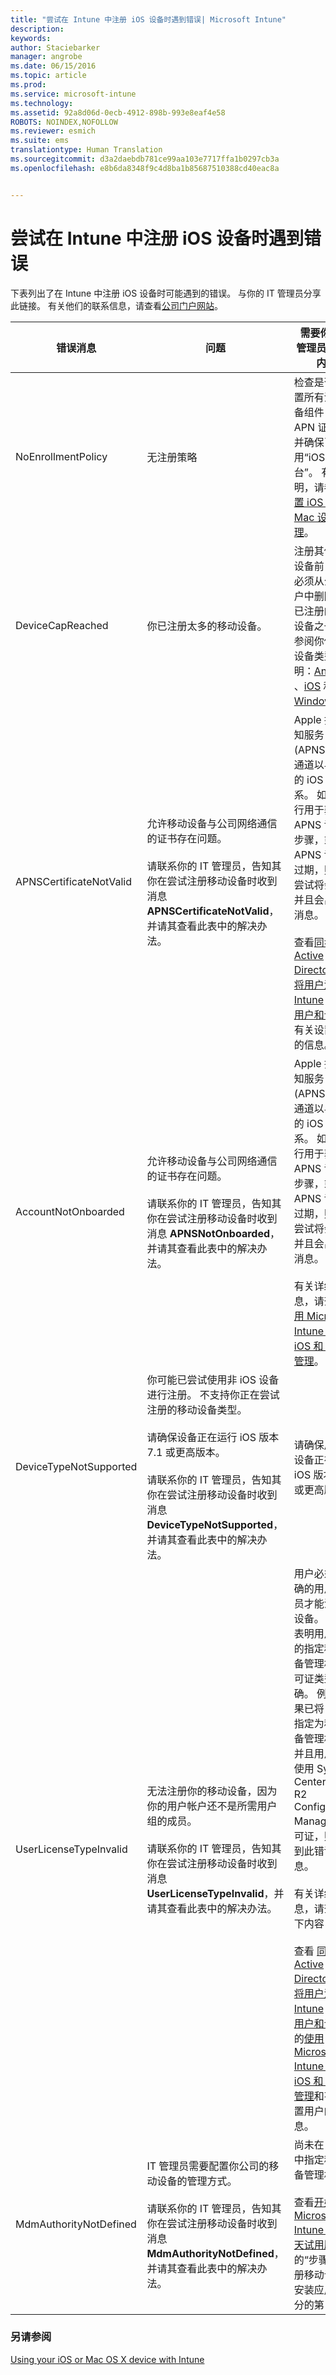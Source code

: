 ```yaml
---
title: "尝试在 Intune 中注册 iOS 设备时遇到错误| Microsoft Intune"
description: 
keywords: 
author: Staciebarker
manager: angrobe
ms.date: 06/15/2016
ms.topic: article
ms.prod: 
ms.service: microsoft-intune
ms.technology: 
ms.assetid: 92a8d06d-0ecb-4912-898b-993e8eaf4e58
ROBOTS: NOINDEX,NOFOLLOW
ms.reviewer: esmich
ms.suite: ems
translationtype: Human Translation
ms.sourcegitcommit: d3a2daebdb781ce99aa103e7717ffa1b0297cb3a
ms.openlocfilehash: e8b6da8348f9c4d8ba1b85687510388cd40eac8a


---
```



# 尝试在 Intune 中注册 iOS 设备时遇到错误

下表列出了在 Intune 中注册 iOS 设备时可能遇到的错误。 与你的 IT 管理员分享此链接。 有关他们的联系信息，请查看[公司门户网站](http://portal.manage.microsoft.com)。

|错误消息|问题|需要你的 IT 管理员了解的内容|
|-----------------|---------|----------------------------------------------------------------------------------------------------------------------------------------------------------------|
|NoEnrollmentPolicy|无注册策略|检查是否已配置所有注册必备组件（比如 APN 证书），并确保已启用“iOS 平台”。 有关说明，请参阅[设置 iOS 和 Mac 设备管理](/intune/deploy-use/set-up-ios-and-mac-management-with-microsoft-intune)。|
|DeviceCapReached|你已注册太多的移动设备。|注册其他移动设备前，用户必须从公司门户中删除当前已注册的移动设备之一。 请参阅你使用的设备类型的说明：[Android ](unenroll-your-device-from-intune-android.md)、[iOS](unenroll-your-device-from-intune-ios.md) 和 [Windows](unenroll-your-device-from-intune-windows.md)。|
|APNSCertificateNotValid|允许移动设备与公司网络通信的证书存在问题。<br /><br />请联系你的 IT 管理员，告知其你在尝试注册移动设备时收到消息 **APNSCertificateNotValid**，并请其查看此表中的解决办法。|Apple 推送通知服务 (APNS) 提供通道以与注册的 iOS 设备联系。 如果未执行用于获取 APNS 证书的步骤，或者 APNS 证书已过期，则注册尝试将会失败并且会出现此消息。<br /><br />查看[同步 Active Directory 并将用户添加到 Intune](/Intune/Get-Started/start-with-a-paid-subscription-to-microsoft-intune-step-3) 和[组织用户和设备](/Intune/Get-Started/start-with-a-paid-subscription-to-microsoft-intune-step-5)中有关设置用户的信息。|
|AccountNotOnboarded|允许移动设备与公司网络通信的证书存在问题。<br /><br />请联系你的 IT 管理员，告知其你在尝试注册移动设备时收到消息 **APNSNotOnboarded**，并请其查看此表中的解决办法。|Apple 推送通知服务 (APNS) 提供通道以与注册的 iOS 设备联系。 如果未执行用于获取 APNS 证书的步骤，或者 APNS 证书已过期，则注册尝试将会失败并且会出现此消息。<br /><br />有关详细信息，请查看[使用 Microsoft Intune 设置 iOS 和 Mac 管理](/Intune/Deploy-use/set-up-ios-and-mac-management-with-microsoft-intune)。|
|DeviceTypeNotSupported|你可能已尝试使用非 iOS 设备进行注册。 不支持你正在尝试注册的移动设备类型。<br /><br />请确保设备正在运行 iOS 版本 7.1 或更高版本。<br /><br />请联系你的 IT 管理员，告知其你在尝试注册移动设备时收到消息 **DeviceTypeNotSupported**，并请其查看此表中的解决办法。|请确保用户的设备正在运行 iOS 版本 7.1 或更高版本。|
|UserLicenseTypeInvalid|无法注册你的移动设备，因为你的用户帐户还不是所需用户组的成员。<br /><br />请联系你的 IT 管理员，告知其你在尝试注册移动设备时收到消息 **UserLicenseTypeInvalid**，并请其查看此表中的解决办法。|用户必须是正确的用户组成员才能注册其设备。 此消息表明用户持有的指定移动设备管理机构许可证类型不正确。 例如，如果已将 Intune 指定为移动设备管理机构，并且用户正在使用 System Center 2012 R2 Configuration Manager 许可证，则将收到此错误消息。<br /><br />有关详细信息，请查看以下内容：<br /><br />查看 [同步 Active Directory 并将用户添加到 Intune](/Intune/Get-Started/start-with-a-paid-subscription-to-microsoft-intune-step-3) 和[组织用户和设备](/Intune/Get-Started/start-with-a-paid-subscription-to-microsoft-intune-step-5)中的[使用 Microsoft Intune 设置 iOS 和 Mac 管理](/Intune/Deploy-use/set-up-ios-and-mac-management-with-microsoft-intune)和有关设置用户的信息。|
|MdmAuthorityNotDefined|IT 管理员需要配置你公司的移动设备的管理方式。<br /><br />请联系你的 IT 管理员，告知其你在尝试注册移动设备时收到消息 **MdmAuthorityNotDefined**，并请其查看此表中的解决办法。|尚未在 Intune 中指定移动设备管理机构。<br /><br />查看[开始使用 Microsoft Intune 的 30 天试用版](/Intune/Understand-explore/get-started-with-a-30-day-trial-of-microsoft-intune)中的“步骤 6：注册移动设备并安装应用”部分的第 1 项。|

### 另请参阅
[Using your iOS or Mac OS X device with Intune](using-your-ios-or-mac-os-x-device-with-intune.md)



<!--HONumber=Aug16_HO4-->


